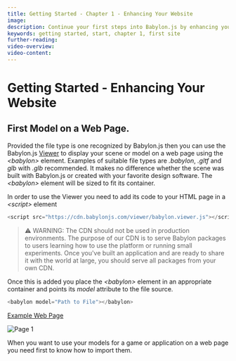 ```yaml
---
title: Getting Started - Chapter 1 - Enhancing Your Website
image: 
description: Continue your first steps into Babylon.js by enhancing your first website.
keywords: getting started, start, chapter 1, first site
further-reading: 
video-overview:
video-content:
---
```


# Getting Started - Enhancing Your Website

## First Model on a Web Page.
Provided the file type is one recognized by Babylon.js then you can use the Babylon.js [Viewer](/features/featuresDeepDive/babylonViewer) to display your scene or model on a web page using the *&lt;babylon&gt;* element. Examples of suitable file types are *.babylon*, *.gltf* and *glb* with *.glb* recommended. It makes no difference whether the scene was built with Babylon.js or created with your favorite design software. The *&lt;babylon&gt;* element will be sized to fit its container.

In order to use the Viewer you need to add its code to your HTML page in a *&lt;script&gt;* element

```javascript
<script src="https://cdn.babylonjs.com/viewer/babylon.viewer.js"></script>
```

> ⚠️ WARNING: The CDN should not be used in production environments. The purpose of our CDN is to serve Babylon packages to users learning how to use the platform or running small experiments. Once you've built an application and are ready to share it with the world at large, you should serve all packages from your own CDN.

Once this is added you place the *&lt;babylon&gt;* element in an appropriate container and points its *model* attribute to the file source.

```javascript
<babylon model="Path to File"></babylon>
```

[Example Web Page](/webpages/page1.html)

![Page 1](/img/getstarted/view1.png)

When you want to use your models for a game or application on a web page you need first to know how to import them. 
